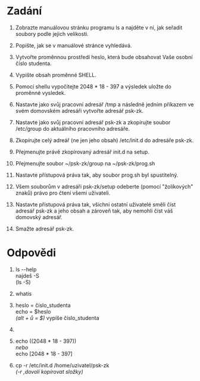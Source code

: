 # Zadání

1. Zobrazte manuálovou stránku programu ls a najděte v ní, jak seřadit soubory podle jejich velikosti.

2. Popište, jak se v manuálové stránce vyhledává.

3. Vytvořte proměnnou prostředí heslo, která bude obsahovat Vaše osobní číslo studenta.

4. Vypište obsah proměnné SHELL.

5. Pomocí shellu vypočítejte 2048 * 18 - 397 a výsledek uložte do proměnné vysledek.

6. Nastavte jako svůj pracovní adresář /tmp a následně jedním příkazem ve svém domovském adresáři vytvořte adresář psk-zk.

7. Nastavte jako svůj pracovní adresář psk-zk a zkopírujte soubor /etc/group do aktuálního pracovního adresáře.

8. Zkopírujte celý adreář (ne jen jeho obsah) /etc/init.d do adresáře psk-zk.

9. Přejmenujte právě zkopírovaný adresář init.d na setup.

10. Přejmenujte soubor ~/psk-zk/group na ~/psk-zk/prog.sh

11. Nastavte přístupová práva tak, aby soubor prog.sh byl spustitelný.

12. Všem souborům v adresáři psk-zk/setup odeberte (pomocí "žolíkových" znaků) právo pro čtení všemi uživateli.

13. Nastavte přístupová práva tak, všichni ostatní uživatelé směli číst adresář psk-zk a jeho obsah a zároveň tak, aby nemohli číst váš domovský 
adresář.

14. Smažte adresář psk-zk.

# Odpovědi

1. ls --help <br>
najdeš -S<br>
(ls -S)

2. whatis

3. heslo = číslo_studenta <br>
echo = $heslo<br> *(alt + ů = $)*
vypíše číslo_studenta <br>

4.

5. echo ((2048 * 18 - 397))<br> *nebo* <br>
echo [2048 * 18 - 397]

6.  cp -r /etc/init.d /home/uzivatel/psk-zk<br>
*(-r ,dovolí kopírovat složky)*
